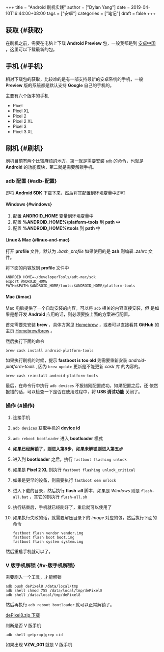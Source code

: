 +++
title = "Android 刷机实践"
author = ["Dylan Yang"]
date = 2019-04-10T16:44:00+08:00
tags = ["安卓"]
categories = ["笔记"]
draft = false
+++

## 获取 {#获取}

在刷机之前，需要在电脑上下载 **Android Preview** 包，一般我都是到
[安卓中国](https://developer.android.google.cn/preview/download#flash) ，这里可以下载最新的包。


## 手机 {#手机}

相对下载包的获取，比较难的是有一部支持最新的安卓系统的手机，一般
**Preview** 版的系统都是默认支持 **Google** 自己的手机的。

主要有六个版本的手机

-   Pixel
-   Pixel XL
-   Pixel 2
-   Pixel 2 XL
-   Pixel 3
-   Pixel 3 XL


## 刷机 {#刷机}

刷机目前有两个比较麻烦的地方，第一就是需要安装 `adb` 的命令，也就是
**Android** 的功能模块，第二就是需要解锁手机。


### adb 配置 {#adb-配置}

即将 **Android SDK** 下载下来，然后将其配置到环境变量中即可


#### Windows {#windows}

1.  配置 **ANDROID\_HOME** 变量到环境变量中
2.  配置 **%ANDROID\_HOME%\platform-tools** 到 **path** 中
3.  配置 **%ANDROID\_HOME%\tools** 到 **path** 中


#### Linux & Mac {#linux-and-mac}

打开 **profile** 文件，默认为 _.bash\_profile_ 如果使用的是 **zsh** 则编辑 _.zshrc_ 文件。

将下面的内容放到 **profile** 文件中

```shell
ANDROID_HOME=~/developerTools/adt-mac/sdk
export ANDROID_HOME
PATH=$PATH:$ANDROID_HOME/tools:$ANDROID_HOME/platform-tools
```


#### Mac {#mac}

Mac 电脑提供了一个自动安装的内容，可以将 `adb` 相关的内容直接安装，但
是如果是想开发 **Android** 应用的话，则必须要按上面的方案进行配置。

首先需要先安装 **brew** ，具体方案见 [Homebrew](https://brew.sh/index%5Fzh-cn) ，或者可以直接看其
**GitHub** 的主页 [Homebrew/brew](https://github.com/Homebrew/brew) 。

然后执行下面的命令

```shell
brew cask install android-platform-tools
```

如果执行刷机的时候，提示 **fastboot is too old** 则需要重新安装
_android-platform-tools_ , 因为 `brew update` 更新是不能更新 _cask_ 库
的内容的。

```shell
brew cask reinstall android-platform-tools
```

最后，在命令行中执行 `adb devices` 不报错刚配置成功。如果配置之后，还
依然报错的话，可以检查一下是否在使用过程中，将 **USB 调试功能** 关闭了。


### 操作 {#操作}

1.  连接手机
2.  `adb devices` 获取手机的 **device id**
3.  `adb reboot bootloader` 进入 **bootloader** 模式
4.  **如果已经解锁了，则进入第8步，如果未解锁则进入第五步**
5.  进入到 **bootloader** 之后，执行 `fastboot flashing unlock`
6.  如果是 **Pixel 2 XL** 则执行 `fastboot flashing unlock_critical`
7.  如果是更早的设备，则需要执行 `fastboot oem unlock`
8.  进入下载的目录，然后执行 **flash-all** 脚本，如果是 _Windows_ 则是
    `flash-all.bat` ，其它的则执行 `flash-all.sh`
9.  执行结束后，手机就已经刷好了，重启就可以使用了
10. 如果执行失败的话，就需要解压目录下的 _image_ 对应的包，然后执行下面的命令

    ```shell
    fastboot flash vendor vendor.img
    fastboot flash boot boot.img
    fastboot flash system system.img
    ```

然后重启手机就可以了。


### V 版手机解锁 {#v-版手机解锁}

需要刷入一个工具，才能解锁

```shell
adb push dePixel8 /data/local/tmp
adb shell chmod 755 /data/local/tmp/dePixel8
adb shell /data/local/tmp/dePixel8
```

然后再执行 `adb reboot bootloader` 就可以正常解锁了。

[dePixel8.zip 下载](http://theroot.ninja/depixel8.html)

判断是否 V 版手机

```shell
adb shell getprop|grep cid
```

如果出现 **VZW\_001** 就是 V 版手机
